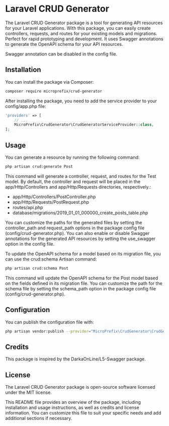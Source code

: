 # Laravel CRUD Generator

The Laravel CRUD Generator package is a tool for generating API resources for your Laravel applications. With this package, you can easily create controllers, requests, and routes for your existing models and migrations.
Perfect for rapid prototyping and development. It uses Swagger annotations to generate the OpenAPI schema for your API resources.

Swagger annotation can be disabled in the config file.

## Installation

You can install the package via Composer:

```bash
composer require microprefix/crud-generator
```

After installing the package, you need to add the service provider to your config/app.php file:

```php
'providers' => [
    // ...
    MicroPrefix\CrudGenerator\CrudGeneratorServiceProvider::class,
];
```

## Usage

You can generate a resource by running the following command:

```bash
php artisan crud:generate Post
```

This command will generate a controller, request, and routes for the Test model. By default, the controller and request will be placed in the app/Http/Controllers and app/Http/Requests directories, respectively.:

- app/Http/Controllers/PostController.php
- app/Http/Requests/PostRequest.php
- routes/api.php
- database/migrations/2019_01_01_000000_create_posts_table.php


You can customize the paths for the generated files by setting the controller_path and request_path options in the package config file (config/crud-generator.php). You can also enable or disable Swagger annotations for the generated API resources by setting the use_swagger option in the config file.

To update the OpenAPI schema for a model based on its migration file, you can use the crud:schema Artisan command:

```bash
php artisan crud:schema Post
```

This command will update the OpenAPI schema for the Post model based on the fields defined in its migration file. You can customize the path for the schema file by setting the schema_path option in the package config file (config/crud-generator.php).

## Configuration

You can publish the configuration file with:

```bash
php artisan vendor:publish --provider="MicroPrefix\CrudGenerator\CrudGeneratorServiceProvider" --tag="config"
```

## Credits

This package is inspired by the DarkaOnLine/L5-Swagger package.

## License

The Laravel CRUD Generator package is open-source software licensed under the MIT license.

This README file provides an overview of the package, including installation and usage instructions, as well as credits and license information. You can customize this file to suit your specific needs and add additional sections if necessary.
